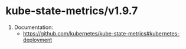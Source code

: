 # kube-state-metrics/v1.9.7
1. Documentation:
    - https://github.com/kubernetes/kube-state-metrics#kubernetes-deployment